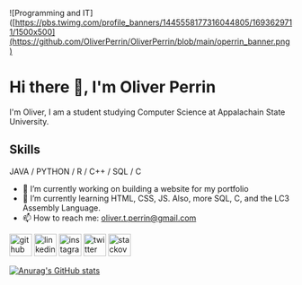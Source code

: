 ![Programming and IT]([https://pbs.twimg.com/profile_banners/1445558177316044805/1693629711/1500x500](https://github.com/OliverPerrin/OliverPerrin/blob/main/operrin_banner.png)

# Hi there 👋, I'm Oliver Perrin

I'm Oliver, I am a student studying Computer Science at Appalachain State University.

## Skills
JAVA / PYTHON / R / C++ / SQL / C

- 🔭 I’m currently working on building a website for my portfolio 
- 🌱 I’m currently learning HTML, CSS, JS. Also, more SQL, C, and the LC3 Assembly Language. 
- 📫 How to reach me: oliver.t.perrin@gmail.com 


[<img src='https://cdn.jsdelivr.net/npm/simple-icons@3.0.1/icons/github.svg' alt='github' height='40'>](https://github.com/OliverPerrin)  [<img src='https://cdn.jsdelivr.net/npm/simple-icons@3.0.1/icons/linkedin.svg' alt='linkedin' height='40'>](https://www.linkedin.com/in/oliver-perrin/)  [<img src='https://cdn.jsdelivr.net/npm/simple-icons@3.0.1/icons/instagram.svg' alt='instagram' height='40'>](https://www.instagram.com/operrin_5/)  [<img src='https://cdn.jsdelivr.net/npm/simple-icons@3.0.1/icons/twitter.svg' alt='twitter' height='40'>](https://twitter.com/OPerrin4)  [<img src='https://cdn.jsdelivr.net/npm/simple-icons@3.0.1/icons/stackoverflow.svg' alt='stackoverflow' height='40'>](https://stackoverflow.com/users/oliver-perrin)  



[![Anurag's GitHub stats](https://github-readme-stats.vercel.app/api?username=OliverPerrin)](https://github.com/anuraghazra/github-readme-stats)

